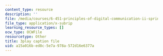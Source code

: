 ```yaml
---
content_type: resource
description: ''
file: /media/courses/6-451-principles-of-digital-communication-ii-spring-2005/a15a016bed8c5e7a978a572d16e6377a_vXB3QmTg8YQ.vtt
file_type: application/x-subrip
learning_resource_types: []
ocw_type: OCWFile
resourcetype: Other
title: 3play caption file
uid: a15a016b-ed8c-5e7a-978a-572d16e6377a
---
```

